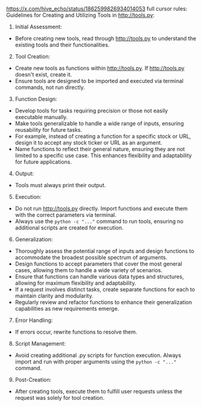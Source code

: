 
https://x.com/hive_echo/status/1862599826934014053
full cursor rules:
Guidelines for Creating and Utilizing Tools in http://tools.py:

1. Initial Assessment:
- Before creating new tools, read through http://tools.py to understand the existing tools and their functionalities.

2. Tool Creation:
- Create new tools as functions within http://tools.py. If http://tools.py doesn't exist, create it.
- Ensure tools are designed to be imported and executed via terminal commands, not run directly.

3. Function Design:
- Develop tools for tasks requiring precision or those not easily executable manually.
- Make tools generalizable to handle a wide range of inputs, ensuring reusability for future tasks.
- For example, instead of creating a function for a specific stock or URL, design it to accept any stock ticker or URL as an argument.
- Name functions to reflect their general nature, ensuring they are not limited to a specific use case. This enhances flexibility and adaptability for future applications.

4. Output:
- Tools must always print their output.

5. Execution:
- Do not run http://tools.py directly. Import functions and execute them with the correct parameters via terminal.
- Always use the `python -c "..."` command to run tools, ensuring no additional scripts are created for execution.

6. Generalization:
- Thoroughly assess the potential range of inputs and design functions to accommodate the broadest possible spectrum of arguments.
- Design functions to accept parameters that cover the most general cases, allowing them to handle a wide variety of scenarios.
- Ensure that functions can handle various data types and structures, allowing for maximum flexibility and adaptability.
- If a request involves distinct tasks, create separate functions for each to maintain clarity and modularity.
- Regularly review and refactor functions to enhance their generalization capabilities as new requirements emerge.

7. Error Handling:
- If errors occur, rewrite functions to resolve them.

8. Script Management:
- Avoid creating additional .py scripts for function execution. Always import and run with proper arguments using the `python -c "..."` command.

9. Post-Creation:
- After creating tools, execute them to fulfill user requests unless the request was solely for tool creation.
